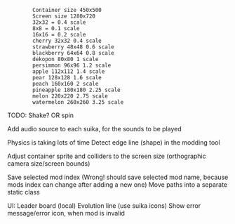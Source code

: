 ﻿            Container size 450x500
            Screen size 1280x720
            32x32 = 0.4 scale
            8x8 = 0.1 scale
            16x16 = 0.2 scale
            cherry 32x32 0.4 scale
            strawberry 48x48 0.6 scale
            blackberry 64x64 0.8 scale
            dekopon 80x80 1 scale
            persimmon 96x96 1.2 scale
            apple 112x112 1.4 scale
            pear 128x128 1.6 scale
            peach 160x160 2 scale
            pineapple 180x180 2.25 scale
            melon 220x220 2.75 scale
            watermelon 260x260 3.25 scale

TODO:
Shake? OR spin

Add audio source to each suika, for the sounds to be played

Physics is taking lots of time
Detect edge line (shape) in the modding tool

Adjust container sprite and colliders to the screen size (orthographic camera size/screen bounds)

Save selected mod index (Wrong! should save selected mod name, because mods index can change after adding a new one)
Move paths into a separate static class

UI:
Leader board (local)
Evolution line (use suika icons)
Show error message/error icon, when mod is invalid